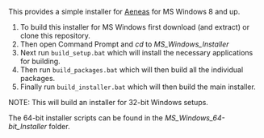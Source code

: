 This provides a simple installer for [Aeneas](https://github.com/readbeyond/aeneas) for MS Windows 8 and up.

1. To build this installer for MS Windows first download (and extract) or clone this repository.
2. Then open Command Prompt and _cd_ to _MS\_Windows\_Installer_  
3. Next run `build_setup.bat` which will install the necessary applications for building.  
4. Then run `build_packages.bat` which will then build all the individual packages.
4. Finally run `build_installer.bat` which will then build the main installer.

NOTE: This will build an installer for 32-bit Windows setups.

The 64-bit installer scripts can be found in the _MS\_Windows\_64-bit\_Installer_ folder.
